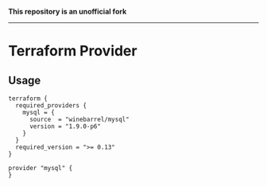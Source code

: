 **This repository is an unofficial fork**

---

Terraform Provider
==================

Usage
-----

```hcl
terraform {
  required_providers {
    mysql = {
      source  = "winebarrel/mysql"
      version = "1.9.0-p6"
    }
  }
  required_version = ">= 0.13"
}

provider "mysql" {
}
```
